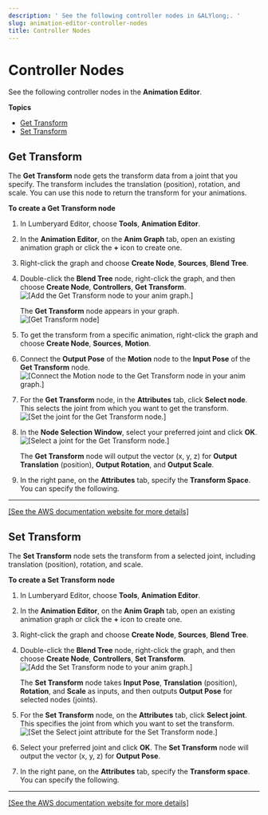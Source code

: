 ```yaml
---
description: ' See the following controller nodes in &ALYlong;. '
slug: animation-editor-controller-nodes
title: Controller Nodes
---
```

# Controller Nodes<a name="animation-editor-controller-nodes"></a>

See the following controller nodes in the **Animation Editor**\.

**Topics**
+ [Get Transform](#animation-editor-get-transform-node)
+ [Set Transform](#animation-editor-set-transform-node)

## Get Transform<a name="animation-editor-get-transform-node"></a>

The **Get Transform** node gets the transform data from a joint that you specify\. The transform includes the translation \(position\), rotation, and scale\. You can use this node to return the transform for your animations\.

**To create a Get Transform node**

1. In Lumberyard Editor, choose **Tools**, **Animation Editor**\.

1. In the **Animation Editor**, on the **Anim Graph** tab, open an existing animation graph or click the **\+** icon to create one\.

1. Right\-click the graph and choose **Create Node**, **Sources**, **Blend Tree**\.

1. Double\-click the **Blend Tree** node, right\-click the graph, and then choose **Create Node**, **Controllers**, **Get Transform**\.  
![\[Add the Get Transform node to your anim graph.\]](/images/userguide/actor-animation/animation-editor-get-set-transform-1.png)

   The **Get Transform** node appears in your graph\.  
![\[Get Transform node\]](/images/userguide/actor-animation/animation-editor-get-transform.png)

1. To get the transform from a specific animation, right\-click the graph and choose **Create Node**, **Sources**, **Motion**\.

1. Connect the **Output Pose** of the **Motion** node to the **Input Pose** of the **Get Transform** node\.  
![\[Connect the Motion node to the Get Transform node in your anim graph.\]](/images/userguide/actor-animation/animation-editor-get-set-transform-2.png)

1. For the **Get Transform** node, in the **Attributes** tab, click **Select node**\. This selects the joint from which you want to get the transform\.  
![\[Set the joint for the Get Transform node.\]](/images/userguide/actor-animation/animation-editor-get-set-transform-6.png)

1. In the **Node Selection Window**, select your preferred joint and click **OK**\.  
![\[Select a joint for the Get Transform node.\]](/images/userguide/actor-animation/animation-editor-get-set-transform-4.png)

   The **Get Transform** node will output the vector \(x, y, z\) for **Output Translation** \(position\), **Output Rotation**, and **Output Scale**\.

1. In the right pane, on the **Attributes** tab, specify the **Transform Space**\. You can specify the following\.  
****    
[\[See the AWS documentation website for more details\]](http://docs.aws.amazon.com/lumberyard/latest/userguide/animation-editor-controller-nodes.html)

## Set Transform<a name="animation-editor-set-transform-node"></a>

The **Set Transform** node sets the transform from a selected joint, including translation \(position\), rotation, and scale\.

**To create a Set Transform node**

1. In Lumberyard Editor, choose **Tools**, **Animation Editor**\.

1. In the **Animation Editor**, on the **Anim Graph** tab, open an existing animation graph or click the **\+** icon to create one\.

1. Right\-click the graph and choose **Create Node**, **Sources**, **Blend Tree**\.

1. Double\-click the **Blend Tree** node, right\-click the graph, and then choose **Create Node**, **Controllers**, **Set Transform**\.  
![\[Add the Set Transform node to your anim graph.\]](/images/userguide/actor-animation/animation-editor-get-set-transform-5.png)

   The **Set Transform** node takes **Input Pose**, **Translation** \(position\), **Rotation**, and **Scale** as inputs, and then outputs **Output Pose** for selected nodes \(joints\)\.

1. For the **Set Transform** node, on the **Attributes** tab, click **Select joint**\. This specifies the joint from which you want to set the transform\.  
![\[Set the Select joint attribute for the Set Transform node.\]](/images/userguide/actor-animation/animation-editor-get-set-transform-3.png)

1. Select your preferred joint and click **OK**\. The **Set Transform** node will output the vector \(x, y, z\) for **Output Pose**\.

1. In the right pane, on the **Attributes** tab, specify the **Transform space**\. You can specify the following\.  
****    
[\[See the AWS documentation website for more details\]](http://docs.aws.amazon.com/lumberyard/latest/userguide/animation-editor-controller-nodes.html)